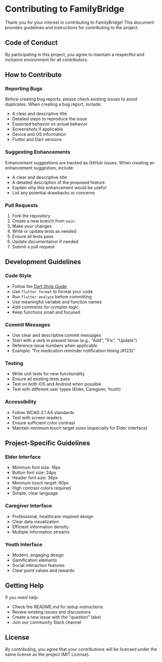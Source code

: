 # Contributing to FamilyBridge

Thank you for your interest in contributing to FamilyBridge! This document provides guidelines and instructions for contributing to the project.

## Code of Conduct

By participating in this project, you agree to maintain a respectful and inclusive environment for all contributors.

## How to Contribute

### Reporting Bugs

Before creating bug reports, please check existing issues to avoid duplicates. When creating a bug report, include:

- A clear and descriptive title
- Detailed steps to reproduce the issue
- Expected behavior vs actual behavior
- Screenshots if applicable
- Device and OS information
- Flutter and Dart versions

### Suggesting Enhancements

Enhancement suggestions are tracked as GitHub issues. When creating an enhancement suggestion, include:

- A clear and descriptive title
- A detailed description of the proposed feature
- Explain why this enhancement would be useful
- List any potential drawbacks or concerns

### Pull Requests

1. Fork the repository
2. Create a new branch from `main`
3. Make your changes
4. Write or update tests as needed
5. Ensure all tests pass
6. Update documentation if needed
7. Submit a pull request

## Development Guidelines

### Code Style

- Follow the [Dart Style Guide](https://dart.dev/guides/language/effective-dart/style)
- Use `flutter format` to format your code
- Run `flutter analyze` before committing
- Use meaningful variable and function names
- Add comments for complex logic
- Keep functions small and focused

### Commit Messages

- Use clear and descriptive commit messages
- Start with a verb in present tense (e.g., "Add", "Fix", "Update")
- Reference issue numbers when applicable
- Example: "Fix medication reminder notification timing (#123)"

### Testing

- Write unit tests for new functionality
- Ensure all existing tests pass
- Test on both iOS and Android when possible
- Test with different user types (Elder, Caregiver, Youth)

### Accessibility

- Follow WCAG 2.1 AA standards
- Test with screen readers
- Ensure sufficient color contrast
- Maintain minimum touch target sizes (especially for Elder interface)

## Project-Specific Guidelines

### Elder Interface
- Minimum font size: 18px
- Button font size: 24px
- Header font size: 36px
- Minimum touch target: 60px
- High contrast colors required
- Simple, clear language

### Caregiver Interface
- Professional, healthcare-inspired design
- Clear data visualization
- Efficient information density
- Multiple information streams

### Youth Interface
- Modern, engaging design
- Gamification elements
- Social interaction features
- Clear point values and rewards

## Getting Help

If you need help:
- Check the README.md for setup instructions
- Review existing issues and discussions
- Create a new issue with the "question" label
- Join our community Slack channel

## License

By contributing, you agree that your contributions will be licensed under the same license as the project (MIT License).
